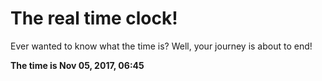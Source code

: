 # The real time clock!

Ever wanted to know what the time is? Well, your journey is about to end!

**The time is Nov 05, 2017, 06:45**